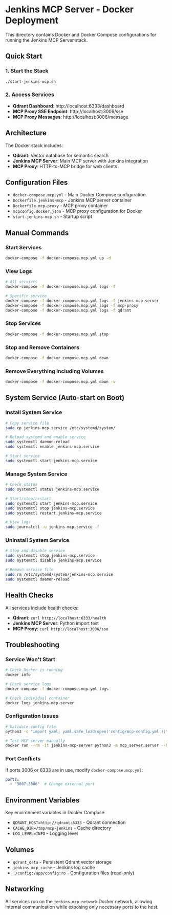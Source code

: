 # Jenkins MCP Server - Docker Deployment

This directory contains Docker and Docker Compose configurations for running the Jenkins MCP Server stack.

## Quick Start

### 1. Start the Stack
```bash
./start-jenkins-mcp.sh
```

### 2. Access Services
- **Qdrant Dashboard**: http://localhost:6333/dashboard
- **MCP Proxy SSE Endpoint**: http://localhost:3006/sse
- **MCP Proxy Messages**: http://localhost:3006/message

## Architecture

The Docker stack includes:
- **Qdrant**: Vector database for semantic search
- **Jenkins MCP Server**: Main MCP server with Jenkins integration
- **MCP Proxy**: HTTP-to-MCP bridge for web clients

## Configuration Files

- `docker-compose.mcp.yml` - Main Docker Compose configuration
- `Dockerfile.jenkins-mcp` - Jenkins MCP server container
- `Dockerfile.mcp-proxy` - MCP proxy container
- `mcpconfig.docker.json` - MCP proxy configuration for Docker
- `start-jenkins-mcp.sh` - Startup script

## Manual Commands

### Start Services
```bash
docker-compose -f docker-compose.mcp.yml up -d
```

### View Logs
```bash
# All services
docker-compose -f docker-compose.mcp.yml logs -f

# Specific service
docker-compose -f docker-compose.mcp.yml logs -f jenkins-mcp-server
docker-compose -f docker-compose.mcp.yml logs -f mcp-proxy
docker-compose -f docker-compose.mcp.yml logs -f qdrant
```

### Stop Services
```bash
docker-compose -f docker-compose.mcp.yml stop
```

### Stop and Remove Containers
```bash
docker-compose -f docker-compose.mcp.yml down
```

### Remove Everything Including Volumes
```bash
docker-compose -f docker-compose.mcp.yml down -v
```

## System Service (Auto-start on Boot)

### Install System Service
```bash
# Copy service file
sudo cp jenkins-mcp.service /etc/systemd/system/

# Reload systemd and enable service
sudo systemctl daemon-reload
sudo systemctl enable jenkins-mcp.service

# Start service
sudo systemctl start jenkins-mcp.service
```

### Manage System Service
```bash
# Check status
sudo systemctl status jenkins-mcp.service

# Start/stop/restart
sudo systemctl start jenkins-mcp.service
sudo systemctl stop jenkins-mcp.service
sudo systemctl restart jenkins-mcp.service

# View logs
sudo journalctl -u jenkins-mcp.service -f
```

### Uninstall System Service
```bash
# Stop and disable service
sudo systemctl stop jenkins-mcp.service
sudo systemctl disable jenkins-mcp.service

# Remove service file
sudo rm /etc/systemd/system/jenkins-mcp.service
sudo systemctl daemon-reload
```

## Health Checks

All services include health checks:
- **Qdrant**: `curl http://localhost:6333/health`
- **Jenkins MCP Server**: Python import test
- **MCP Proxy**: `curl http://localhost:3006/sse`

## Troubleshooting

### Service Won't Start
```bash
# Check Docker is running
docker info

# Check service logs
docker-compose -f docker-compose.mcp.yml logs

# Check individual container
docker logs jenkins-mcp-server
```

### Configuration Issues
```bash
# Validate config file
python3 -c "import yaml; yaml.safe_load(open('config/mcp-config.yml'))"

# Test MCP server manually
docker run --rm -it jenkins-mcp-server python3 -m mcp_server.server --help
```

### Port Conflicts
If ports 3006 or 6333 are in use, modify `docker-compose.mcp.yml`:
```yaml
ports:
  - "3007:3006"  # Change external port
```

## Environment Variables

Key environment variables in Docker Compose:
- `QDRANT_HOST=http://qdrant:6333` - Qdrant connection
- `CACHE_DIR=/tmp/mcp-jenkins` - Cache directory
- `LOG_LEVEL=INFO` - Logging level

## Volumes

- `qdrant_data` - Persistent Qdrant vector storage
- `jenkins_mcp_cache` - Jenkins log cache
- `./config:/app/config:ro` - Configuration files (read-only)

## Networking

All services run on the `jenkins-mcp-network` Docker network, allowing internal communication while exposing only necessary ports to the host.